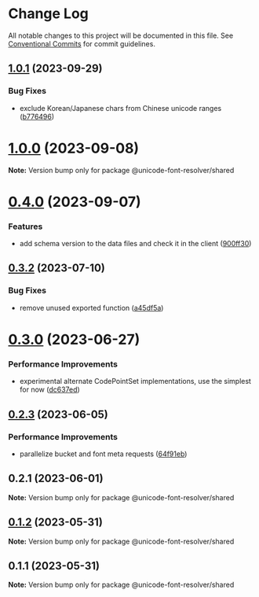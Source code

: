 # Change Log

All notable changes to this project will be documented in this file.
See [Conventional Commits](https://conventionalcommits.org) for commit guidelines.

## [1.0.1](https://github.com/lojjic/unicode-font-resolver/compare/v1.0.0...v1.0.1) (2023-09-29)

### Bug Fixes

- exclude Korean/Japanese chars from Chinese unicode ranges ([b776496](https://github.com/lojjic/unicode-font-resolver/commit/b77649659829a09d658694e6fc59999063f3240b))

# [1.0.0](https://github.com/lojjic/unicode-font-resolver/compare/v0.4.0...v1.0.0) (2023-09-08)

**Note:** Version bump only for package @unicode-font-resolver/shared

# [0.4.0](https://github.com/lojjic/unicode-font-resolver/compare/v0.3.2...v0.4.0) (2023-09-07)

### Features

- add schema version to the data files and check it in the client ([900ff30](https://github.com/lojjic/unicode-font-resolver/commit/900ff305ade1ab765108dc5a5d347226c63970d8))

## [0.3.2](https://github.com/lojjic/unicode-font-resolver/compare/v0.3.1...v0.3.2) (2023-07-10)

### Bug Fixes

- remove unused exported function ([a45df5a](https://github.com/lojjic/unicode-font-resolver/commit/a45df5a4f6eb11d87e74a8006699eab79f911dd0))

# [0.3.0](https://github.com/lojjic/unicode-font-resolver/compare/v0.2.3...v0.3.0) (2023-06-27)

### Performance Improvements

- experimental alternate CodePointSet implementations, use the simplest for now ([dc637ed](https://github.com/lojjic/unicode-font-resolver/commit/dc637ed66f6c2811e2a73d8cbb7c0a3aa1a16084))

## [0.2.3](https://github.com/lojjic/unicode-font-resolver/compare/v0.2.2...v0.2.3) (2023-06-05)

### Performance Improvements

- parallelize bucket and font meta requests ([64f91eb](https://github.com/lojjic/unicode-font-resolver/commit/64f91ebdb3b8cc16f2b6ef4e90139ecb3459056c))

## 0.2.1 (2023-06-01)

**Note:** Version bump only for package @unicode-font-resolver/shared

## [0.1.2](https://github.com/lojjic/unicode-font-resolver/compare/@unicode-font-resolver/shared@0.1.1...@unicode-font-resolver/shared@0.1.2) (2023-05-31)

**Note:** Version bump only for package @unicode-font-resolver/shared

## 0.1.1 (2023-05-31)

**Note:** Version bump only for package @unicode-font-resolver/shared
